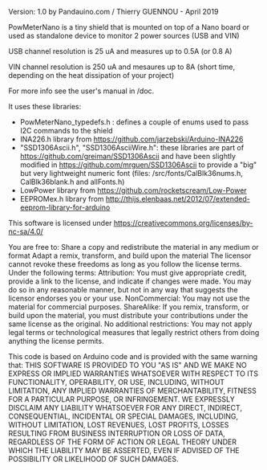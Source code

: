 Version: 1.0 by Pandauino.com / Thierry GUENNOU - April 2019

PowMeterNano is a tiny shield that is mounted on top of a Nano board or used as standalone device to monitor 2 power sources (USB and VIN)

USB channel resolution is 25 uA and measures up to 0.5A (or 0.8 A)

VIN channel resolution is 250 uA and mesaures up to 8A (short time, depending on the heat dissipation of your project)

For more info see the user's manual in /doc.

It uses these libraries:
- PowMeterNano_typedefs.h : defines a couple of enums used to pass I2C commands to the shield
- INA226.h library from https://github.com/jarzebski/Arduino-INA226
- "SSD1306Ascii.h", "SSD1306AsciiWire.h": these libraries are part of https://github.com/greiman/SSD1306Ascii and have been slightly modified in https://github.com/mrguen/SSD1306Ascii to provide a "big" but very lightweight numeric font
  (files: /src/fonts/CalBlk36nums.h, CalBlk36blank.h and allFonts.h)
- LowPower library from https://github.com/rocketscream/Low-Power
- EEPROMex.h library from http://thijs.elenbaas.net/2012/07/extended-eeprom-library-for-arduino


This software is licensed under https://creativecommons.org/licenses/by-nc-sa/4.0/

You are free to:
Share a copy and redistribute the material in any medium or format
Adapt a remix, transform, and build upon the material
The licensor cannot revoke these freedoms as long as you follow the license terms.
Under the following terms:
Attribution: You must give appropriate credit, provide a link to the license, and indicate if changes were made. You may do so in any reasonable manner, but not in any way that suggests the licensor endorses you or your use.
NonCommercial: You may not use the material for commercial purposes.
ShareAlike: If you remix, transform, or build upon the material, you must distribute your contributions under the same license as the original.
No additional restrictions: You may not apply legal terms or technological measures that legally restrict others from doing anything the license permits.

This code is based on Arduino code and is provided with the same warning that:
THIS SOFTWARE IS PROVIDED TO YOU "AS IS" AND WE MAKE NO EXPRESS OR IMPLIED WARRANTIES WHATSOEVER WITH RESPECT TO ITS FUNCTIONALITY, OPERABILITY, OR USE,
INCLUDING, WITHOUT LIMITATION, ANY IMPLIED WARRANTIES OF MERCHANTABILITY, FITNESS FOR A PARTICULAR PURPOSE, OR INFRINGEMENT.
WE EXPRESSLY DISCLAIM ANY LIABILITY WHATSOEVER FOR ANY DIRECT, INDIRECT, CONSEQUENTIAL, INCIDENTAL OR SPECIAL DAMAGES, INCLUDING, WITHOUT LIMITATION, LOST REVENUES,
LOST PROFITS, LOSSES RESULTING FROM BUSINESS INTERRUPTION OR LOSS OF DATA, REGARDLESS OF THE FORM OF ACTION OR LEGAL THEORY UNDER WHICH THE LIABILITY MAY BE ASSERTED,
EVEN IF ADVISED OF THE POSSIBILITY OR LIKELIHOOD OF SUCH DAMAGES.

